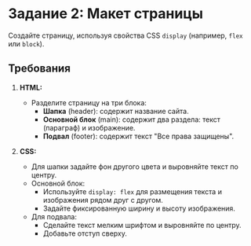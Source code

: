 # Задание 2: Макет страницы

Создайте страницу, используя свойства CSS `display` (например, `flex` или `block`).

## Требования

1. **HTML:**

   - Разделите страницу на три блока:
     - **Шапка** (header): содержит название сайта.
     - **Основной блок** (main): содержит два раздела: текст (параграф) и изображение.
     - **Подвал** (footer): содержит текст "Все права защищены".

2. **CSS:**

   - Для шапки задайте фон другого цвета и выровняйте текст по центру.
   - Основной блок:
     - Используйте `display: flex` для размещения текста и изображения рядом друг с другом.
     - Задайте фиксированную ширину и высоту изображения.
   - Для подвала:
     - Сделайте текст мелким шрифтом и выровняйте по центру.
     - Добавьте отступ сверху.
